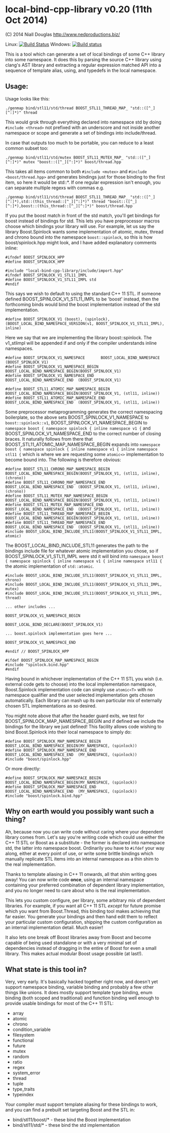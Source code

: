 # local-bind-cpp-library v0.20 (11th Oct 2014)

(C) 2014 Niall Douglas http://www.nedproductions.biz/

Linux: [![Build Status](https://travis-ci.org/ned14/Boost.APIBind.svg?branch=master)](https://travis-ci.org/ned14/Boost.APIBind) Windows: [![Build status](https://ci.appveyor.com/api/projects/status/y84ca5mdqwrstaw0?svg=true)](https://ci.appveyor.com/project/ned14/boost-apibind)

This is a tool which can generate a set of local bindings of some C++ library into some namespace. It does this
by parsing the source C++ library using clang's AST library and extracting a regular expression matched API into
a sequence of template alias, using, and typedefs in the local namespace.

## Usage:

Usage looks like this:

    ./genmap bind/stl11/std/thread BOOST_STL11_THREAD_MAP_ "std::([^_][^:]*)" thread

This would grok through everything declared into namespace std by doing `#include <thread>` not prefixed with an
underscore and not inside another namespace or scope and generate a set of bindings into include/thread.

In case that outputs too much to be portable, you can reduce to a least common subset too:

    ./genmap bind/stl11/std/mutex BOOST_STL11_MUTEX_MAP_ "std::([^_][^:]*)" mutex "boost::([^_][^:]*)" boost/thread.hpp

This takes all items common to both `#include <mutex>` and `#include <boost/thread.hpp>` and generates
bindings just for those binding to the first item, so here it would be std::*. If one regular expression isn't
enough, you can separate multiple regexs with commas e.g.

    ./genmap bind/stl11/std/thread BOOST_STL11_THREAD_MAP_ "std::([^_][^:]*),std::(this_thread::[^_][^:]*)" thread "boost::([^_][^:]*),boost::(this_thread::[^_][^:]*)" boost/thread.hpp

If you put the boost match in front of the std match, you'll get bindings for boost instead of bindings for std.
This lets you have preprocessor macros choose which bindings your library will use. For example, let us say the
library Boost.Spinlock wants some implementation of atomic, mutex, thread and chrono bound into the namespace
`boost::spinlock`, so this is how boost/spinlock.hpp might look, and I have added explanatory comments inline:

    #ifndef BOOST_SPINLOCK_HPP
    #define BOOST_SPINLOCK_HPP

    #include "local-bind-cpp-library/include/import.hpp"
    #ifndef BOOST_SPINLOCK_V1_STL11_IMPL
    #define BOOST_SPINLOCK_V1_STL11_IMPL std
    #endif

This says we wish to default to using the standard C++ 11 STL. If someone defined BOOST_SPINLOCK_V1_STL11_IMPL to be 'boost'
instead, then the forthcoming binds would bind the boost implementation instead of the std implementation.

    #define BOOST_SPINLOCK_V1 (boost), (spinlock), (BOOST_LOCAL_BIND_NAMESPACE_VERSION(v1, BOOST_SPINLOCK_V1_STL11_IMPL), inline)

Here we say that we are implementing the library boost::spinlock. The v1_stlimpl will be appended if and only if the
compiler understands inline namespaces.

    #define BOOST_SPINLOCK_V1_NAMESPACE       BOOST_LOCAL_BIND_NAMESPACE      (BOOST_SPINLOCK_V1)
    #define BOOST_SPINLOCK_V1_NAMESPACE_BEGIN BOOST_LOCAL_BIND_NAMESPACE_BEGIN(BOOST_SPINLOCK_V1)
    #define BOOST_SPINLOCK_V1_NAMESPACE_END   BOOST_LOCAL_BIND_NAMESPACE_END  (BOOST_SPINLOCK_V1)

    #define BOOST_STL11_ATOMIC_MAP_NAMESPACE_BEGIN        BOOST_LOCAL_BIND_NAMESPACE_BEGIN(BOOST_SPINLOCK_V1, (stl11, inline))
    #define BOOST_STL11_ATOMIC_MAP_NAMESPACE_END          BOOST_LOCAL_BIND_NAMESPACE_END  (BOOST_SPINLOCK_V1, (stl11, inline))

Some preprocessor metaprogramming generates the correct namespacing boilerplate, so the above sets
BOOST_SPINLOCK_V1_NAMESPACE to `boost::spinlock::v1`, BOOST_SPINLOCK_V1_NAMESPACE_BEGIN to
`namespace boost { namespace spinlock { inline namespace v1 {` and BOOST_SPINLOCK_V1_NAMESPACE_END to the
correct number of closing braces. It naturally follows from there that BOOST_STL11_ATOMIC_MAP_NAMESPACE_BEGIN
expands into `namespace boost { namespace spinlock { inline namespace v1 { inline namespace stl11 {` which is
where we are requesting some `atomic<>` implementation to become bound into. The following is therefore obvious:
    
    #define BOOST_STL11_CHRONO_MAP_NAMESPACE_BEGIN        BOOST_LOCAL_BIND_NAMESPACE_BEGIN(BOOST_SPINLOCK_V1, (stl11, inline), (chrono))
    #define BOOST_STL11_CHRONO_MAP_NAMESPACE_END          BOOST_LOCAL_BIND_NAMESPACE_END  (BOOST_SPINLOCK_V1, (stl11, inline), (chrono))
    #define BOOST_STL11_MUTEX_MAP_NAMESPACE_BEGIN         BOOST_LOCAL_BIND_NAMESPACE_BEGIN(BOOST_SPINLOCK_V1, (stl11, inline))
    #define BOOST_STL11_MUTEX_MAP_NAMESPACE_END           BOOST_LOCAL_BIND_NAMESPACE_END  (BOOST_SPINLOCK_V1, (stl11, inline))
    #define BOOST_STL11_THREAD_MAP_NAMESPACE_BEGIN        BOOST_LOCAL_BIND_NAMESPACE_BEGIN(BOOST_SPINLOCK_V1, (stl11, inline))
    #define BOOST_STL11_THREAD_MAP_NAMESPACE_END          BOOST_LOCAL_BIND_NAMESPACE_END  (BOOST_SPINLOCK_V1, (stl11, inline))
    #include BOOST_LOCAL_BIND_INCLUDE_STL11(BOOST_SPINLOCK_V1_STL11_IMPL, atomic)

The BOOST_LOCAL_BIND_INCLUDE_STL11 generates the path to the bindings include file for whatever atomic
implementation you chose, so if BOOST_SPINLOCK_V1_STL11_IMPL were std it will bind into
`namespace boost { namespace spinlock { inline namespace v1 { inline namespace stl11 {` the atomic
implementation of `std::atomic`.

    #include BOOST_LOCAL_BIND_INCLUDE_STL11(BOOST_SPINLOCK_V1_STL11_IMPL, chrono)
    #include BOOST_LOCAL_BIND_INCLUDE_STL11(BOOST_SPINLOCK_V1_STL11_IMPL, mutex)
    #include BOOST_LOCAL_BIND_INCLUDE_STL11(BOOST_SPINLOCK_V1_STL11_IMPL, thread)
    
    ... other includes ...
    
    BOOST_SPINLOCK_V1_NAMESPACE_BEGIN
    
    BOOST_LOCAL_BIND_DECLARE(BOOST_SPINLOCK_V1)
    
    ... boost.spinlock implementation goes here ...
    
    BOOST_SPINLOCK_V1_NAMESPACE_END
    
    #endif // BOOST_SPINLOCK_HPP
    
    #ifdef BOOST_SPINLOCK_MAP_NAMESPACE_BEGIN
    #include "spinlock.bind.hpp"
    #endif

Having bound in whichever implementation of the C++ 11 STL you wish (i.e. external code gets to choose)
into the local implementation namespace, Boost.Spinlock implementation code can simply use `atomic<T>`
with no namespace qualifier and the user selected implementation gets chosen automatically. Each library
can mash up its own particular mix of externally chosen STL implementations as so desired.

You might note above that after the header guard exits, we test for BOOST_SPINLOCK_MAP_NAMESPACE_BEGIN
and if defined we include the bindings for the library we just defined! This facility allows code wishing
to bind Boost.Spinlock into their local namespace to simply do:

    #define BOOST_SPINLOCK_MAP_NAMESPACE_BEGIN        BOOST_LOCAL_BIND_NAMESPACE_BEGIN(MY_NAMESPACE, (spinlock))
    #define BOOST_SPINLOCK_MAP_NAMESPACE_END          BOOST_LOCAL_BIND_NAMESPACE_END  (MY_NAMESPACE, (spinlock))
    #include "boost/spinlock.hpp"
    
Or more directly:

    #define BOOST_SPINLOCK_MAP_NAMESPACE_BEGIN        BOOST_LOCAL_BIND_NAMESPACE_BEGIN(MY_NAMESPACE, (spinlock))
    #define BOOST_SPINLOCK_MAP_NAMESPACE_END          BOOST_LOCAL_BIND_NAMESPACE_END  (MY_NAMESPACE, (spinlock))
    #include "boost/spinlock.bind.hpp"


##  Why on earth would you possibly want such a thing?

Ah, because now you can write code without caring where your dependent library comes from. Let's say you're
writing code which could use either the C++ 11 STL or Boost as a substitute - the former is declared into namespace
std, the latter into namespace boost. Ordinarily you have to `#ifdef` your way along, either at every point
of use, or write some brittle bindings which manually replicate STL items into an internal namespace as a thin
shim to the real implementation.

Thanks to template aliasing in C++ 11 onwards, all that shim
writing goes away! You can now write code **once**, using an internal namespace containing your preferred combination
of dependent library implementation, and you no longer need to care about who is the real implementation.

This lets you custom configure, per library, some arbitrary mix of dependent libraries. For example, if you want
all C++ 11 STL *except* for future<T> promise<T> which you want from Boost.Thread, this binding tool makes
achieving that far easier. You generate your bindings and then hand edit them to reflect your particular
custom configuration, shipping the custom configuration as an internal implementation detail. Much easier!

It also lets one break off Boost libraries away from Boost and become capable of being used standalone or
with a very minimal set of dependencies instead of dragging in the entire of Boost for even a small library.
This makes actual modular Boost usage possible (at last!).


## What state is this tool in?

Very, very early. It's basically hacked together right now, and doesn't yet support namespace binding, variable
binding and probably a few other things like unions. It does mostly support template type binding, enum binding
(both scoped and traditional) and function binding well enough to provide usable bindings for most of the C++ 11 STL:

* array
* atomic
* chrono
* condition_variable
* filesystem
* functional
* future
* mutex
* random
* ratio
* regex
* system_error
* thread
* tuple
* type_traits
* typeindex

Your compiler *must* support template aliasing for these bindings to work, and you can find a prebuilt set
targeting Boost and the STL in:

* bind/stl11/boost/* - these bind the Boost implementation
* bind/stl11/std/* - these bind the std implementation
